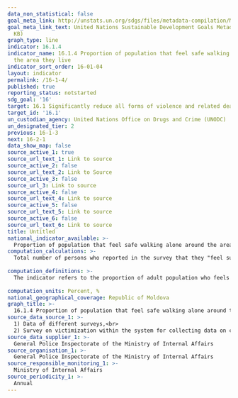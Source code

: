 ```yaml
---
data_non_statistical: false
goal_meta_link: http://unstats.un.org/sdgs/files/metadata-compilation/Metadata-Goal-16.pdf
goal_meta_link_text: United Nations Sustainable Development Goals Metadata (PDF 213
  KB)
graph_type: line
indicator: 16.1.4
indicator_name: 16.1.4 Proportion of population that feel safe walking alone around
  the area they live
indicator_sort_order: 16-01-04
layout: indicator
permalink: /16-1-4/
published: true
reporting_status: notstarted
sdg_goal: '16'
target: 16.1 Significantly reduce all forms of violence and related death rates everywhere
target_id: '16.1'
un_custodian_agency: United Nations Office on Drugs and Crime (UNODC)
un_designated_tier: 2
previous: 16-1-3
next: 16-2-1
data_show_map: false
source_active_1: true
source_url_text_1: Link to source
source_active_2: false
source_url_text_2: Link to Source
source_active_3: false
source_url_3: Link to source
source_active_4: false
source_url_text_4: Link to source
source_active_5: false
source_url_text_5: Link to source
source_active_6: false
source_url_text_6: Link to source
title: Untitled
national_indicator_available: >-
  Proportion of population that feel safe walking alone around the area they live
computation_calculations: >-
  Total number of persons who reported in the survey that they "feel sufficiently safe" and "very safe" while walking in the neighbourhood, out of the total number of respondents *100<br> 
  
computation_definitions: >-
  The indicator refers to the proportion of adult population who feels safe while walking in the neighbourhood where they reside. The data for calculating this indicator are collected through sample-based surveys in general population, and most frequently the surveys on victimization are carried out for this purpose. There is a question in the surveys on victimization: "How safe do you feel when walking by yourself in your area/neighbourhood?”, and the answer options are: very safe/ sufficiently safe / not so safe / very unsafe / never walk alone in the evenings and at night / do not know <br> 
  
computation_units: Percent, %
national_geographical_coverage: Republic of Moldova
graph_title: >-
  16.1.4 Proportion of population that feel safe walking alone around the area they live
source_data_source_1: >-
  1) Data of different surveys,<br> 
  2) Survey on victimization within the system for collecting data on crime and criminal justice at UNODC
source_data_supplier_1: >-
  General Police Inspectorate of the Ministry of Internal Affairs
source_organisation_1: >-
  General Police Inspectorate of the Ministry of Internal Affairs
source_responsible_monitoring_1: >-
  Ministry of Internal Affairs
source_periodicity_1: >-
  Annual
---
```

